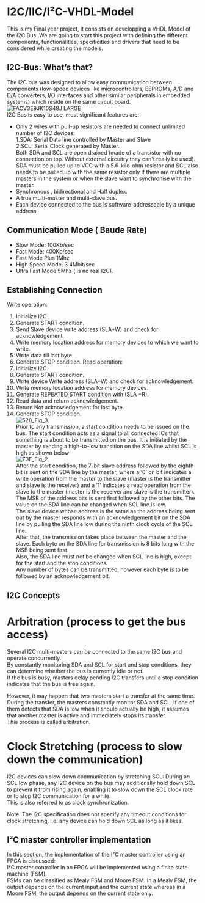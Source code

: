 # I2C/IIC/I²C-VHDL-Model
This is my Final year project, it consists on developping a VHDL Model of the I2C Bus.
We are going to start this project with defining the different components, functionalities, specificities and drivers that need to be considered while creating the models.
## I2C-Bus: What’s that?
The I2C bus was designed to allow easy communication between components (low-speed devices like microcontrollers, EEPROMs, A/D and D/A converters, I/O interfaces and other similar peripherals in embedded systems) which reside on the same circuit board.  
![FACV3E9JK10S48J LARGE](https://user-images.githubusercontent.com/35849581/69913430-6ac55080-1440-11ea-91ee-bdce19c7cfd2.jpg)  
I2C Bus is easy to use, most significant features are:  
 * Only 2 wires with pull-up resistors are needed to connect unlimited number of I2C devices:  
      1.SDA: Serial Data line controlled by Master and Slave  
      2.SCL: Serial Clock generated by Master.  
      Both SDA and SCL are open drained (made of a transistor with no connection on top. Without external circuitry they can't really be         used).
      SDA must be pulled up to VCC with a 5.6-kilo-ohm resistor and SCL also needs to be pulled up with the same resistor only if there         are multiple masters in the system or when the slave want to synchronise with the master.
 * Synchronous , bidirectional and Half duplex.
 * A true multi-master and multi-slave bus.  
 * Each device connected to the bus is software-addressable by a unique address.    
 ## Communication Mode ( Baude Rate)  
  * Slow Mode: 100Kb/sec  
  * Fast Mode: 400Kb/sec  
  * Fast Mode Plus 1Mhz 
  * High Speed Mode: 3.4Mbit/sec   
  * Ultra Fast Mode 5Mhz ( is no real I2C).  
 ## Establishing Connection
 Write operation:  
1. Initialize I2C.
2. Generate START condition.
3. Send Slave device write address (SLA+W) and check for acknowledgement.
4. Write memory location address for memory devices to which we want to write.
5. Write data till last byte.
6. Generate STOP condition.
Read operation:  
1. Initialize I2C.
2. Generate START condition.
3. Write device Write address (SLA+W) and check for acknowledgement.
4. Write memory location address for memory devices.
5. Generate REPEATED START condition with (SLA +R).
6. Read data and return acknowledgement.
7. Return Not acknowledgement for last byte.
8. Generate STOP condition.  
![528_Fig_3](https://user-images.githubusercontent.com/35849581/70900258-1fdf3780-2001-11ea-92c5-db26d3b7b671.jpg)  
Prior to any transmission, a start condition needs to be issued on the bus. The start condition acts as a signal to all connected ICs that something is about to be transmitted on the bus. It is initiated by the master by sending a high-to-low transition on the SDA line whilst SCL is high as shown below  
![Z3F_Fig_2](https://user-images.githubusercontent.com/35849581/70900898-6aad7f00-2002-11ea-9c9c-6cc36bed86d1.jpg)  
After the start condition, the 7-bit slave address followed by the eighth bit is sent on the SDA line by the master, where a ‘0’ on bit indicates a write operation from the master to the slave (master is the transmitter and slave is the receiver) and a ‘1’ indicates a read operation from the slave to the master (master is the receiver and slave is the transmitter).  
The MSB of the address bits is sent first followed by the other bits. The value on the SDA line can be changed when SCL line is low.    
The slave device whose address is the same as the address being sent out by the master responds with an acknowledgement bit on the SDA line by pulling the SDA line low during the ninth clock cycle of the SCL line.  
After that, the transmission takes place between the master and the slave. Each byte on the SDA line for transmission is 8 bits long with the MSB being sent first.  
Also, the SDA line must not be changed when SCL line is high, except for the start and the stop conditions.  
Any number of bytes can be transmitted, however each byte is to be followed by an acknowledgement bit.   
## I2C Concepts
# Arbitration  (process to get the bus access)
Several I2C multi-masters can be connected to the same I2C bus and operate concurrently.  
By constantly monitoring SDA and SCL for start and stop conditions, they can determine whether the bus is currently idle or not.  
If the bus is busy, masters delay pending I2C transfers until a stop condition indicates that the bus is free again.  

However, it may happen that two masters start a transfer at the same time. During the transfer, the masters constantly monitor SDA and SCL. If one of them detects that SDA is low when it should actually be high, it assumes that another master is active and immediately stops its transfer.  
This process is called arbitration.
# Clock Stretching (process to slow down the communication)
I2C devices can slow down communication by stretching SCL: During an SCL low phase, any I2C device on the bus may additionally hold down SCL to prevent it from rising again, enabling it to slow down the SCL clock rate or to stop I2C communication for a while.  
This is also referred to as clock synchronization.  

Note: The I2C specification does not specify any timeout conditions for clock stretching, i.e. any device can hold down SCL as long as it likes.  


## I²C master controller implementation
In this section, the implementation of the I²C master controller using an FPGA is discussed:  
I²C master controller in an FPGA will be implemented using a finite state machine (FSM).  
 FSMs can be classified as Mealy FSM and Moore FSM. In a Mealy FSM, the output depends on the current input and the current state  whereas in a Moore FSM, the output depends on the current state only.  
 


